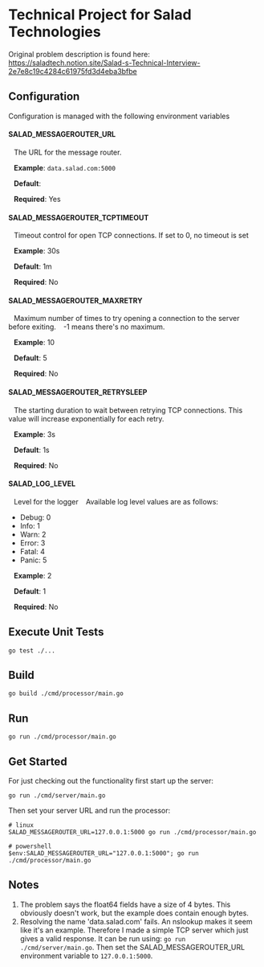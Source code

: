 # Technical Project for Salad Technologies
Original problem description is found here: https://saladtech.notion.site/Salad-s-Technical-Interview-2e7e8c19c4284c61975fd3d4eba3bfbe

## Configuration
Configuration is managed with the following environment variables

#### SALAD_MESSAGEROUTER_URL
&ensp; The URL for the message router.

&ensp; **Example**: `data.salad.com:5000`

&ensp; **Default**:

&ensp; **Required**: Yes

#### SALAD_MESSAGEROUTER_TCPTIMEOUT
&ensp; Timeout control for open TCP connections.  If set to 0, no timeout is set

&ensp; **Example**: 30s

&ensp; **Default**: 1m

&ensp; **Required**: No

#### SALAD_MESSAGEROUTER_MAXRETRY
&ensp; Maximum number of times to try opening a connection to the server before exiting.
&ensp; -1 means there's no maximum.

&ensp; **Example**: 10

&ensp; **Default**: 5

&ensp; **Required**: No

#### SALAD_MESSAGEROUTER_RETRYSLEEP 
&ensp; The starting duration to wait between retrying TCP connections.  This value will increase exponentially for each retry.

&ensp; **Example**: 3s

&ensp; **Default**: 1s

&ensp; **Required**: No

#### SALAD_LOG_LEVEL
&ensp; Level for the logger
&ensp; Available log level values are as follows:
* Debug: 0
* Info: 1
* Warn: 2
* Error: 3
* Fatal: 4
* Panic: 5

&ensp; **Example**: 2

&ensp; **Default**: 1

&ensp; **Required**: No

## Execute Unit Tests

    go test ./...

## Build

    go build ./cmd/processor/main.go


## Run

    go run ./cmd/processor/main.go

## Get Started

For just checking out the functionality first start up the server:

    go run ./cmd/server/main.go

Then set your server URL and run the processor:

    # linux
    SALAD_MESSAGEROUTER_URL=127.0.0.1:5000 go run ./cmd/processor/main.go

    # powershell
    $env:SALAD_MESSAGEROUTER_URL="127.0.0.1:5000"; go run ./cmd/processor/main.go



## Notes

1. The problem says the float64 fields have a size of 4 bytes.  This obviously doesn't work, but the example does contain enough bytes.
1. Resolving the name 'data.salad.com' fails.  An nslookup makes it seem like it's an example.  Therefore I made a simple TCP server which just gives a valid response.  It can be run using: ```go run ./cmd/server/main.go```.  Then set the SALAD_MESSAGEROUTER_URL environment variable to `127.0.0.1:5000`.